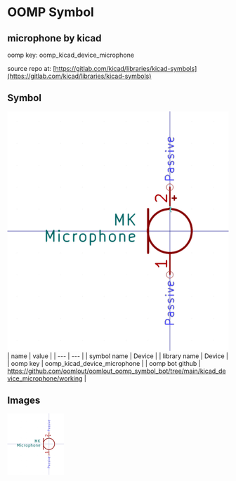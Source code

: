 # OOMP Symbol  
## microphone  by kicad  
  
oomp key: oomp_kicad_device_microphone  
  
source repo at: [https://gitlab.com/kicad/libraries/kicad-symbols](https://gitlab.com/kicad/libraries/kicad-symbols)  
## Symbol  
  
[![working.png](working_600.png)](working.png)  
| name | value | 
| --- | --- | 
| symbol name | Device | 
| library name | Device | 
| oomp key | oomp_kicad_device_microphone | 
| oomp bot github | https://github.com/oomlout/oomlout_oomp_symbol_bot/tree/main/kicad_device_microphone/working | 
## Images  
  
[![working.png](working_140.png)](working.png)  
